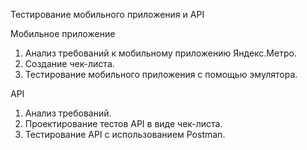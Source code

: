 Тестирование мобильного приложения и API

Мобильное приложение
1. Анализ требований к мобильному приложению Яндекс.Метро.
2. Создание чек-листа.
3. Тестирование мобильного приложения с помощью эмулятора.

API
1. Анализ требований.
2. Проектирование тестов API в виде чек-листа.
3. Тестирование API с использованием Postman.
